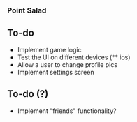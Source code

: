 ### Point Salad ###

## To-do
* Implement game logic
* Test the UI on different devices (** ios)
* Allow a user to change profile pics
* Implement settings screen

## To-do (?)
* Implement "friends" functionality?
